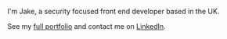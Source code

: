 

I'm Jake, a security focused front end developer based in the UK. 

See my [full portfolio][2] and contact me on [LinkedIn][1].

<!-- social media accounts -->
[1]: https://www.linkedin.com/in/jbrun001/
[2]: https://jbrun001.github.io/index.html

